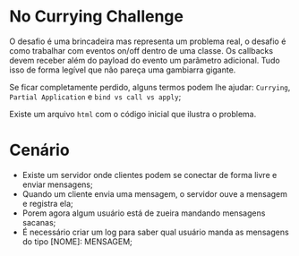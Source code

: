 # No Currying Challenge

O desafio é uma brincadeira mas representa um problema real, o desafio é como trabalhar com eventos on/off dentro de uma classe. Os callbacks devem receber além do payload do evento um parâmetro adicional. Tudo isso de forma legível que não pareça uma gambiarra gigante.

Se ficar completamente perdido, alguns termos podem lhe ajudar: `Currying`, `Partial Application` e `bind vs call vs apply`;

Existe um arquivo `html` com o código inicial que ilustra o problema.

# Cenário

- Existe um servidor onde clientes podem se conectar de forma livre e enviar mensagens;
- Quando um cliente envia uma mensagem, o servidor ouve a mensagem e registra ela;
- Porem agora algum usuário está de zueira mandando mensagens sacanas;
- É necessário criar um log para saber qual usuário manda as mensagens do tipo [NOME]: MENSAGEM;

